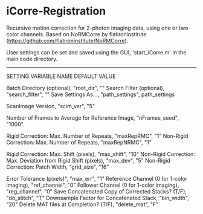 # iCorre-Registration
Recursive motion correction for 2-photon imaging data, using one or two color channels. 
Based on NoRMCorre by flatironinstitute (https://github.com/flatironinstitute/NoRMCorre).

User settings can be set and saved using the GUI, 'start_iCorre.m' in the main code directory.

------------------------------------------------------------------------------------------------------

SETTING                                                           VARIABLE NAME       DEFAULT VALUE

Batch Directory (optional),                                       "root_dir",         ""
Search Filter (optional),                                         "search_filter",    ""
Save Settings As...,                                              "path_settings",    path_settings
    
ScanImage Version,                                                "scim_ver",         "5"
    
Number of Frames to Average for Reference Image,                  "nFrames_seed",     "1000"
   
Rigid Correction: Max. Number of Repeats,                         "maxRepRMC",        "1"
Non-Rigid Correction: Max. Number of Repeats,                     "maxRepNRMC",       "1"
        
Rigid Correction: Max. Shift (pixels),                            "max_shift",        "10"
Non-Rigid Correction: Max. Deviation from Rigid Shift (pixels),   "max_dev",          "5"
Non-Rigid Correction: Patch Width,                                "grid_size",        "16"
        
Error Tolerance (pixels)",                                        "max_err",         "1"
Reference Channel (0 for 1-color imaging),                        "ref_channel",      "0"
Follower Channel (0 for 1-color imaging),                         "reg_channel",      "0"
Save Concatenated Copy of Corrected Stacks? (T/F),                "do_stitch",        "T"
Downsample Factor for Concatenated Stack,                         "bin_width",        "20"
Delete MAT files at Completion? (T/F),                            "delete_mat",       "F"
